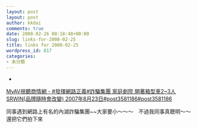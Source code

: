 ```yaml
---
layout: post
layout: post
author: kkdai
comments: true
date: 2008-02-26 00:18:48+00:00
slug: links-for-2008-02-25
title: links for 2008-02-25
wordpress_id: 817
categories:
- 未分類
---
```



	
  * 
		

[MyAV視聽商情網 - #發揮網路正義#詐騙集團 家庭劇院 開著箱型車2~3人 SRWIN(品牌隨時會改變) 2007年8月23日#post3581186#post3581186](http://www.myav.com.tw/forum/showthread.php?s=&postid=3581186#post3581186)


		

同事遇到網路上有名的內湖詐騙集團~~大家要小～～～　不過我同事真聰明～～　還把它們拍下來



	



